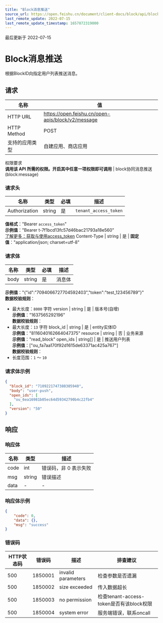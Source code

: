```yaml
---
title: "Block消息推送"
source_url: https://open.feishu.cn/document/client-docs/block/api/block-v2/create-2
last_remote_update: 2022-07-15
last_remote_update_timestamp: 1657872319000
---
```

最后更新于 2022-07-15

# Block消息推送

根据BlockID向指定用户列表推送消息。

## 请求
名称 | 值
---|---
HTTP URL | https://open.feishu.cn/open-apis/block/v2/message
HTTP Method | POST
支持的应用类型 | 自建应用、商店应用
权限要求  
            **调用该 API 所需的权限。开启其中任意一项权限即可调用** | block协同消息推送(block:message)

### 请求头

名称 | 类型 | 必填 | 描述
--- | --- | --- | ---
Authorization | string | 是 | `tenant_access_token`  
**值格式**："Bearer `access_token`"  
**示例值**："Bearer t-7f1bcd13fc57d46bac21793a18e560"  
[了解更多：获取与使用access_token](https://open.feishu.cn/document/ukTMukTMukTM/uMTNz4yM1MjLzUzM)
Content-Type | string | 是 | **固定值**："application/json; charset=utf-8"

### 请求体

名称 | 类型 | 必填 | 描述
--- | --- | --- | ---
body | string | 是 | 消息体  
**示例值**："{"id":"7094066727704592403","token":"test_123456789"}"  
**数据校验规则**：  
- 最大长度：`8000` 字符
version | string | 是 | 版本号(自增)  
**示例值**："1637565292196"  
**数据校验规则**：  
- 最大长度：`13` 字符
block_id | string | 是 | entity实体ID  
**示例值**："8116040162664047375"
resource | string | 否 | 业务来源  
**示例值**："read_block"
open_ids | string\[\] | 是 | 推送用户列表  
**示例值**：["ou_fa7aa170f92d1615de63371ac425a767"]  
**数据校验规则**：  
- 长度范围：`1` ～ `10`

### 请求体示例
```json
{
  "block_id": "7109221747380305940",
  "body": "user-push",
  "open_ids": [
    "ou_6ea16981b05ec64d59342790b4c22fb4"
  ],
  "version": "50"
}
```

## 响应

### 响应体

名称 | 类型 | 描述
--- | --- | ---
code | int | 错误码，非 0 表示失败
msg | string | 错误描述
data | \- | \-

### 响应体示例
```json
{
    "code": 0,
    "data": {},
    "msg": "success"
}
```

### 错误码

HTTP状态码 | 错误码 | 描述 | 排查建议
--- | --- | --- | ---
500 | 1850001 | invalid parameters | 检查参数是否遗漏
500 | 1850002 | size exceeded | 传入数据超长
500 | 1850003 | no permission | 检查tenant-access-token是否有该block权限
500 | 1850004 | system error | 服务端错误，联系oncall
